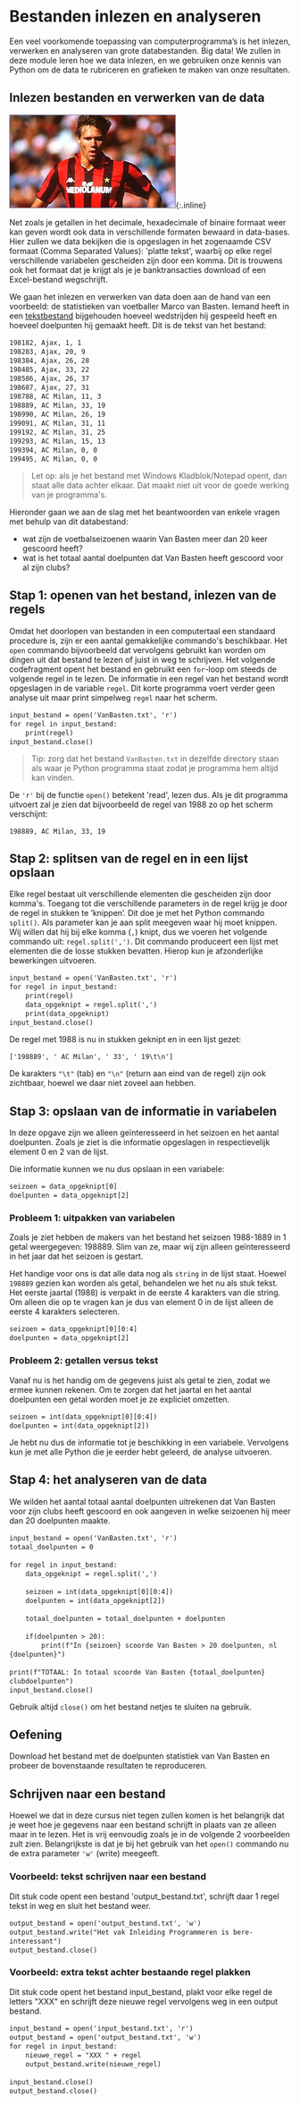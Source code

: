 # Bestanden inlezen en analyseren

Een veel voorkomende toepassing van computerprogramma’s is het inlezen, verwerken en analyseren van grote databestanden. Big data! We zullen in deze module leren hoe we data inlezen, en we gebruiken onze kennis van Python om de data te rubriceren en grafieken te maken van onze resultaten.

## Inlezen bestanden en verwerken van de data

![](VanBastenKlein.jpg){:.inline}

Net zoals je getallen in het decimale, hexadecimale of binaire formaat weer kan geven wordt ook data in verschillende formaten bewaard in data-bases. Hier zullen we data bekijken die is opgeslagen in het zogenaamde CSV formaat (Comma Separated Values): 'platte tekst', waarbij op elke regel verschillende variabelen gescheiden zijn door een komma. Dit is trouwens ook het formaat dat je krijgt als je je banktransacties download of een Excel-bestand wegschrijft.

We gaan het inlezen en verwerken van data doen aan de hand van een voorbeeld:  de statistieken van voetballer Marco van Basten. Iemand heeft in een [tekstbestand](VanBasten.txt) bijgehouden hoeveel wedstrijden hij gespeeld heeft en hoeveel doelpunten hij gemaakt heeft. Dit is de tekst van het bestand:

    198182, Ajax, 1, 1
    198283, Ajax, 20, 9
    198384, Ajax, 26, 28
    198485, Ajax, 33, 22
    198586, Ajax, 26, 37
    198687, Ajax, 27, 31
    198788, AC Milan, 11, 3
    198889, AC Milan, 33, 19
    198990, AC Milan, 26, 19
    199091, AC Milan, 31, 11
    199192, AC Milan, 31, 25
    199293, AC Milan, 15, 13
    199394, AC Milan, 0, 0
    199495, AC Milan, 0, 0

> Let op: als je het bestand met Windows Kladblok/Notepad opent, dan staat alle data achter elkaar. Dat maakt niet uit voor de goede werking van je programma's.

Hieronder gaan we aan de slag met het beantwoorden van enkele vragen met behulp van dit databestand:

- wat zijn de voetbalseizoenen waarin Van Basten meer dan 20 keer gescoord heeft?
- wat is het totaal aantal doelpunten dat Van Basten heeft gescoord voor al zijn clubs?

## Stap 1: openen van het bestand, inlezen van de regels

Omdat het doorlopen van bestanden in een computertaal een standaard procedure is, zijn er een aantal gemakkelijke commando's beschikbaar. Het `open` commando bijvoorbeeld dat vervolgens gebruikt kan worden om dingen uit dat bestand te lezen of juist in weg te schrijven. Het volgende codefragment opent het bestand en gebruikt een `for`-loop om steeds de volgende regel in te lezen. De informatie in een regel van het bestand wordt opgeslagen in de variable `regel`. Dit korte programma voert verder geen analyse uit maar print simpelweg `regel` naar het scherm.

    input_bestand = open('VanBasten.txt', 'r')
    for regel in input_bestand:
        print(regel)
    input_bestand.close()

> Tip: zorg dat het bestand `VanBasten.txt` in dezelfde directory staan als waar je Python programma staat zodat je programma hem altijd kan vinden. 

De `'r'` bij de functie `open()` betekent 'read', lezen dus. Als je dit programma uitvoert zal je zien dat bijvoorbeeld de regel van 1988 zo op het scherm verschijnt:

    198889, AC Milan, 33, 19

## Stap 2: splitsen van de regel en in een lijst opslaan

Elke regel bestaat uit verschillende elementen die gescheiden zijn door komma's. Toegang tot die verschillende parameters in de regel krijg je door de regel in stukken te ’knippen’. Dit doe je met het Python commando `split()`. Als parameter kan je aan split meegeven waar hij moet knippen. Wij willen dat hij bij elke komma (`,`) knipt, dus we voeren het volgende commando uit: `regel.split(',')`. Dit commando produceert een lijst met elementen die de losse stukken bevatten. Hierop kun je afzonderlijke bewerkingen uitvoeren.

    input_bestand = open('VanBasten.txt', 'r')
    for regel in input_bestand:
        print(regel)
        data_opgeknipt = regel.split(',')
        print(data_opgeknipt)
    input_bestand.close()

De regel met 1988 is nu in stukken geknipt en in een lijst gezet:

    ['198889', ' AC Milan', ' 33', ' 19\t\n']

De karakters `"\t"` (tab) en `"\n"` (return aan eind van de regel) zijn ook zichtbaar, hoewel we daar niet zoveel aan hebben.

## Stap 3: opslaan van de informatie in variabelen

In deze opgave zijn we alleen geïnteresseerd in het seizoen en het aantal doelpunten. Zoals je ziet is die informatie opgeslagen in respectievelijk element 0 en 2 van de lijst.

Die informatie kunnen we nu dus opslaan in een variabele:

    seizoen = data_opgeknipt[0]
    doelpunten = data_opgeknipt[2]

### Probleem 1: uitpakken van variabelen

Zoals je ziet hebben de makers van het bestand het seizoen 1988-1889 in 1 getal
weergegeven: 198889. Slim van ze, maar wij zijn alleen geïnteresseerd in het
jaar dat het seizoen is gestart.

Het handige voor ons is dat alle data nog als `string` in de lijst staat. Hoewel `198889` gezien kan worden als getal, behandelen we het nu als stuk tekst. Het eerste jaartal (1988) is verpakt in de eerste 4 karakters van die string. Om alleen die op te vragen kan je dus van element 0 in de lijst alleen de eerste 4 karakters selecteren.

    seizoen = data_opgeknipt[0][0:4]
    doelpunten = data_opgeknipt[2]

### Probleem 2: getallen versus tekst

Vanaf nu is het handig om de gegevens juist als getal te zien, zodat we ermee kunnen rekenen. Om te zorgen dat het jaartal en het aantal doelpunten een getal worden moet je ze expliciet omzetten.

    seizoen = int(data_opgeknipt[0][0:4])
    doelpunten = int(data_opgeknipt[2])

Je hebt nu dus de informatie tot je beschikking in een variabele. Vervolgens kun je met alle Python die je eerder hebt geleerd, de analyse uitvoeren.

## Stap 4: het analyseren van de data

We wilden het aantal totaal aantal doelpunten uitrekenen dat Van Basten voor zijn clubs heeft gescoord en ook aangeven in welke seizoenen hij meer dan 20 doelpunten maakte.

    input_bestand = open('VanBasten.txt', 'r')
    totaal_doelpunten = 0

    for regel in input_bestand:
        data_opgeknipt = regel.split(',')

        seizoen = int(data_opgeknipt[0][0:4])
        doelpunten = int(data_opgeknipt[2])

        totaal_doelpunten = totaal_doelpunten + doelpunten   

        if(doelpunten > 20):
            print(f"In {seizoen} scoorde Van Basten > 20 doelpunten, nl {doelpunten}")

    print(f"TOTAAL: In totaal scoorde Van Basten {totaal_doelpunten} clubdoelpunten")
    input_bestand.close()

Gebruik altijd `close()` om het bestand netjes te sluiten na gebruik.

## Oefening

Download het bestand met de doelpunten statistiek van Van Basten en probeer de bovenstaande resultaten te reproduceren.

## Schrijven naar een bestand

Hoewel we dat in deze cursus niet tegen zullen komen is het belangrijk dat je weet hoe je gegevens naar een bestand schrijft in plaats van ze alleen maar in te lezen. Het is vrij eenvoudig zoals je in de volgende 2 voorbeelden zult zien. Belangrijkste is dat je bij het gebruik van het `open()` commando nu de extra parameter `'w'` (write) meegeeft.

### Voorbeeld: tekst schrijven naar een bestand

Dit stuk code opent een bestand 'output_bestand.txt', schrijft daar 1 regel tekst in weg en sluit het bestand weer.

    output_bestand = open('output_bestand.txt', 'w')
    output_bestand.write("Het vak Inleiding Programmeren is bere-interessant")
    output_bestand.close()

### Voorbeeld: extra tekst achter bestaande regel plakken

Dit stuk code opent het bestand input_bestand, plakt voor elke regel de letters "XXX" en schrijft deze nieuwe regel vervolgens weg in een output bestand.

    input_bestand = open('input_bestand.txt', 'r')
    output_bestand = open('output_bestand.txt', 'w')
    for regel in input_bestand:
        nieuwe_regel = "XXX " + regel
        output_bestand.write(nieuwe_regel)

    input_bestand.close()
    output_bestand.close()
